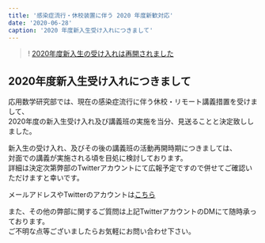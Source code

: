 ```yaml
---
title: '感染症流行・休校装置に伴う 2020 年度新歓対応'
date: '2020-06-28'
caption: '2020 年度新入生受け入れにつきまして'
---
```


> ! [2020年度新入生の受け入れは再開されました](/articles/2020/correspondence-covid-19-2)


## 2020年度新入生受け入れにつきまして
  
    

応用数学研究部では、現在の感染症流行に伴う休校・リモート講義措置を受けまして、  
2020年度の新入生受け入れ及び講義班の実施を当分、見送ることと決定致ししました。

新入生の受け入れ、及びその後の講義班の活動再開時期につきましては、  
対面での講義が実施される頃を目処に検討しております。  
詳細は決定次第弊部のTwitterアカウントにて広報予定ですので併せてご確認いただけますと幸いです。


メールアドレスやTwitterのアカウントは[こちら](/contact)  

また、その他の弊部に関するご質問は上記TwitterアカウントのDMにて随時承っております。  
ご不明な点等ございましたらお気軽にお問い合わせ下さい。
